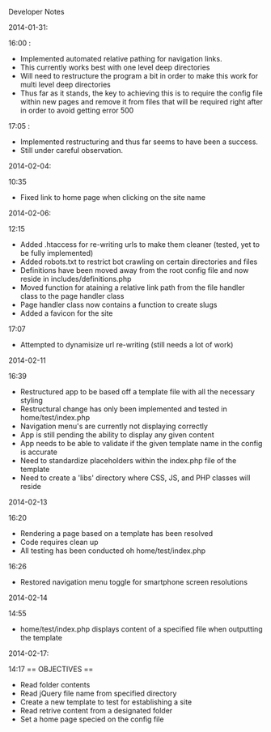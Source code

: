 Developer Notes

2014-01-31:

16:00 :
* Implemented automated relative pathing for navigation links.
* This currently works best with one level deep directories
* Will need to restructure the program a bit in order to make this work for multi level deep directories
* Thus far as it stands, the key to achieving this is to require the config file within new pages and remove it from files that will be required right after in order to avoid getting error 500

17:05 :
* Implemented restructuring and thus far seems to have been a success.
* Still under careful observation.


2014-02-04:

10:35
* Fixed link to home page when clicking on the site name

2014-02-06:

12:15
* Added .htaccess for re-writing urls to make them cleaner (tested, yet to be fully implemented)
* Added robots.txt to restrict bot crawling on certain directories and files
* Definitions have been moved away from the root config file and now reside in includes/definitions.php
* Moved function for ataining a relative link path from the file handler class to the page handler class
* Page handler class now contains a function to create slugs
* Added a favicon for the site

17:07
* Attempted to dynamisize url re-writing (still needs a lot of work)

2014-02-11

16:39
* Restructured app to be based off a template file with all the necessary styling
* Restructural change has only been implemented and tested in home/test/index.php
* Navigation menu's are currently not displaying correctly
* App is still pending the ability to display any given content
* App needs to be able to validate if the given template name in the config is accurate
* Need to standardize placeholders within the index.php file of the template
* Need to create a 'libs' directory where CSS, JS, and PHP classes will reside

2014-02-13

16:20
* Rendering a page based on a template has been resolved
* Code requires clean up
* All testing has been conducted oh home/test/index.php

16:26
* Restored navigation menu toggle for smartphone screen resolutions

2014-02-14

14:55
* home/test/index.php displays content of a specified file when outputting the template

2014-02-17:

14:17
== OBJECTIVES ==
* Read folder contents
* Read jQuery file name from specified directory
* Create a new template to test for establishing a site
* Read retrive content from a designated folder
* Set a home page specied on the config file
